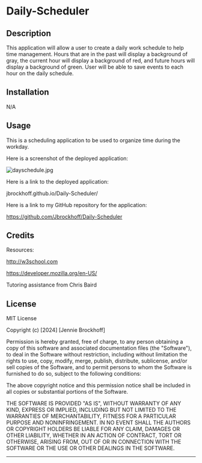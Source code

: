 # Daily-Scheduler

## Description

This application will allow a user to create a daily work schedule to help time management. Hours that are in the past will display a background of gray, the current hour will display a background of red, and future hours will display a background of green. User will be able to save events to each hour on the daily schedule.

## Installation
N/A

## Usage

This is a scheduling application to be used to organize time during the workday.

Here is a screenshot of the deployed application:

![dayschedule.jpg](assets/dayscheduler.jpg)

Here is a link to the deployed application:

jbrockhoff.github.io/Daily-Scheduler/

Here is a link to my GitHub repository for the application:

https://github.com/Jbrockhoff/Daily-Scheduler


## Credits
Resources:

http://w3school.com

https://developer.mozilla.org/en-US/


Tutoring assistance from Chris Baird

## License

MIT License

Copyright (c) [2024] [Jennie Brockhoff]

Permission is hereby granted, free of charge, to any person obtaining a copy
of this software and associated documentation files (the "Software"), to deal
in the Software without restriction, including without limitation the rights
to use, copy, modify, merge, publish, distribute, sublicense, and/or sell
copies of the Software, and to permit persons to whom the Software is
furnished to do so, subject to the following conditions:

The above copyright notice and this permission notice shall be included in all
copies or substantial portions of the Software.

THE SOFTWARE IS PROVIDED "AS IS", WITHOUT WARRANTY OF ANY KIND, EXPRESS OR
IMPLIED, INCLUDING BUT NOT LIMITED TO THE WARRANTIES OF MERCHANTABILITY,
FITNESS FOR A PARTICULAR PURPOSE AND NONINFRINGEMENT. IN NO EVENT SHALL THE
AUTHORS OR COPYRIGHT HOLDERS BE LIABLE FOR ANY CLAIM, DAMAGES OR OTHER
LIABILITY, WHETHER IN AN ACTION OF CONTRACT, TORT OR OTHERWISE, ARISING FROM,
OUT OF OR IN CONNECTION WITH THE SOFTWARE OR THE USE OR OTHER DEALINGS IN THE
SOFTWARE.

---
